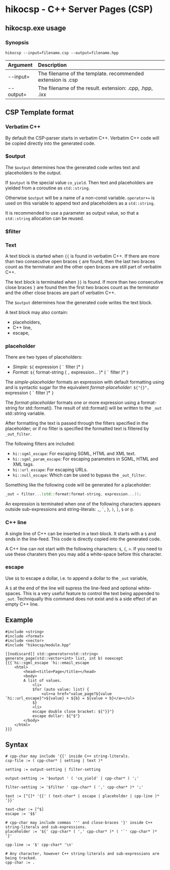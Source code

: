 hikocsp - C++ Server Pages (CSP)
================================

hikocsp.exe usage
-----------------

### Synopsis
```
hikocsp --input=filename.csp --output=filename.hpp
```

  Argument           | Description
 :------------------ |:-----------------------
  \-\-input=<path>   | The filename of the template. recommended extension is .csp
  \-\-output=<path>  | The filename of the result. extension: .cpp, .hpp, .ixx
  
CSP Template format
-------------------

### Verbatim C++
By default the CSP-parser starts in verbatim C++. Verbatim C++ code will be
copied directly into the generated code.

### $output
The `$output` determines how the generated code writes text and placeholders
to the output.

If `$output` is the special value `co_yield`. Then text and placeholders are
yielded from a coroutine as `std::string`.

Otherwise `$output` will be a name of a non-const variable. `operator+=` is used
on this variable to append text and placeholders as a `std::string`.

It is recommended to use a parameter as output value, so that a `std::string`
allocation can be reused.

### $filter

### Text
A text block is started when `{{` is found in verbatim C++.
If there are more than two consecutive open braces `{` are found, then the last
two braces count as the terminator and the other open braces are still part of
verbatim C++.

The text block is terminated when `}}` is found. If more than two consecutive
close braces `}` are found then the first two braces count as the terminator
and the other close braces are part of verbatim C++.

The `$output` determines how the generated code writes the text block.

A text block may also contain:
 - placeholders,
 - C++ line,
 - escape,
  
### placeholder
There are two types of placeholders:
 - *Simple:* `${` expression ( `` ` `` filter )\* `}`
 - *Format:* `${` format-string ( `,` expression... )\* ( `` ` `` filter )\* `}`

The *simple-placeholder* formats an expression with default formatting
using and is syntactic sugar for the equivalent *format-placeholder*: `${"{}", ` expression ( `` ` `` filter )\* `}`

The *format-placeholder* formats one or more expression using a format-string for std::format().
The result of std::format() will be written to the `_out` std::string variable.

After formatting the text is passed through the filters specified in the
placeholder; or if no filter is specified the formatted text is filtered by
`_out_filter`.

The following filters are included:
 - `hi::sgml_escape`: For escaping SGML, HTML and XML text.
 - `hi::sgml_param_escape`: For escaping parameters in SGML, HTML and XML tags.
 - `hi::url_escape`: For escaping URLs.
 - `hi::null_escape`: Which can be used to bypass the `_out_filter`.

Something like the following code will be generated for a placeholder:

```cpp
_out = filter...(std::format(format-string, expression...));
```

An expression is terminated when one of the following characters appears outside
sub-expressions and string-literals: `,`, `` ` ``, `}`, `)`, `]`, `$` or `@`.

### C++ line
A single line of C++ can be inserted in a text-block. It starts with a `$` and ends in
the line-feed. This code is directly copied into the generated code.

A C++ line can not start with the following characters: `$`, `{`, `>`. If you
need to use these charaters then you may add a white-space before this character.

### escape
Use `$$` to escape a dollar, i.e. to append a dollar to the `_out` variable, 

A `$` at the end of the line will supress the line-feed and optional white-spaces.
This is a very useful feature to control the text being appended to `_out`.
Techniqually this command does not exist and is a side effect of an empty C++ line.

Example
-------

```
#include <string>
#include <format>
#include <vector>
#include "hikocsp/module.hpp"

[[nodiscard]] std::generator<std::string> generate_page(std::vector<int> list, int b) noexcept
{{{`hi::sgml_escape `hi::email_escape
    <html>
        <head><title>Page</title></head>
        <body>
        A list of values.
            <li>
            $for (auto value: list) {
                <ul><a href="value_page?${value `hi::url_escape}">${value} + ${b} = ${value + b}</a></ul>
            $}
            <li>
            escape double close bracket: ${"}}"}
            escape dollar: ${"$"}
        </body>
    </html> 
}}}

```

Syntax
------
  
```
# cpp-char may include '{{' inside C++ string-literals.
csp-file := ( cpp-char* | setting | text )*

setting := output-setting | filter-setting

output-setting := '$output ' ( 'co_yield' | cpp-char* ) ';'

filter-setting := '$filter ' cpp-char* ( ',' cpp-char* )* ';'

text := [^{]* '{{' ( text-char* | escape | placeholder | cpp-line )* '}}'

text-char := [^$]
escape := '$$'

# cpp-char may include commas ''' and close-braces '}' inside C++ string-literals and sub-expressions.
placeholder := '${' cpp-char* ( ',' cpp-char* )* ( '`' cpp-char* )* '}'

cpp-line := '$' cpp-char* '\n'

# Any character, however C++ string-literals and sub-expressions are being tracked.
cpp-char := .
```
  
  
